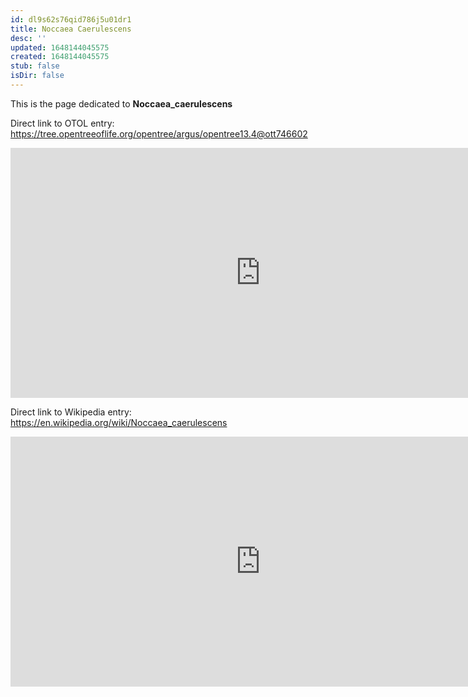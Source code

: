 ```yaml
---
id: dl9s62s76qid786j5u01dr1
title: Noccaea Caerulescens
desc: ''
updated: 1648144045575
created: 1648144045575
stub: false
isDir: false
---
```

This is the page dedicated to **Noccaea_caerulescens**


Direct link to OTOL entry: https://tree.opentreeoflife.org/opentree/argus/opentree13.4@ott746602



<html>
    <body>
    <iframe src="https://tree.opentreeoflife.org/opentree/argus/opentree13.4@ott746602"
    width="800" height="400" frameborder="0" allowfullscreen> </iframe>
    </body>
</html>
    


Direct link to Wikipedia entry: https://en.wikipedia.org/wiki/Noccaea_caerulescens



<html>
    <body>
    <iframe src="https://en.wikipedia.org/wiki/Noccaea_caerulescens"
    width="800" height="400" frameborder="0" allowfullscreen> </iframe>
    </body>
</html>
    
